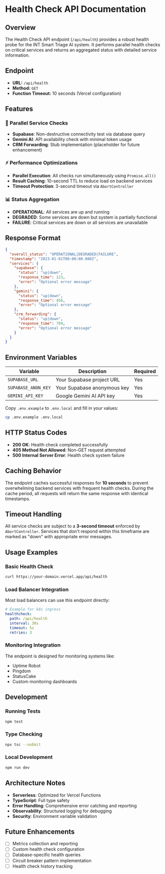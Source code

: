 # Health Check API Documentation

## Overview

The Health Check API endpoint (`/api/health`) provides a robust health probe for the INT Smart Triage AI system. It performs parallel health checks on critical services and returns an aggregated status with detailed service information.

## Endpoint

- **URL:** `/api/health`
- **Method:** `GET`
- **Function Timeout:** 10 seconds (Vercel configuration)

## Features

### 🚀 Parallel Service Checks
- **Supabase**: Non-destructive connectivity test via database query
- **Gemini AI**: API availability check with minimal token usage
- **CRM Forwarding**: Stub implementation (placeholder for future enhancement)

### ⚡ Performance Optimizations
- **Parallel Execution**: All checks run simultaneously using `Promise.all()`
- **Result Caching**: 10-second TTL to reduce load on backend services
- **Timeout Protection**: 3-second timeout via `AbortController`

### 📊 Status Aggregation
- **OPERATIONAL**: All services are up and running
- **DEGRADED**: Some services are down but system is partially functional
- **FAILURE**: Critical services are down or all services are unavailable

## Response Format

```json
{
  "overall_status": "OPERATIONAL|DEGRADED|FAILURE",
  "timestamp": "2023-01-01T00:00:00.000Z",
  "services": {
    "supabase": {
      "status": "up|down",
      "response_time": 123,
      "error": "Optional error message"
    },
    "gemini": {
      "status": "up|down", 
      "response_time": 456,
      "error": "Optional error message"
    },
    "crm_forwarding": {
      "status": "up|down",
      "response_time": 789,
      "error": "Optional error message"
    }
  }
}
```

## Environment Variables

| Variable | Description | Required |
|----------|-------------|----------|
| `SUPABASE_URL` | Your Supabase project URL | Yes |
| `SUPABASE_ANON_KEY` | Your Supabase anonymous key | Yes |
| `GEMINI_API_KEY` | Google Gemini AI API key | Yes |

Copy `.env.example` to `.env.local` and fill in your values:

```bash
cp .env.example .env.local
```

## HTTP Status Codes

- **200 OK**: Health check completed successfully
- **405 Method Not Allowed**: Non-GET request attempted
- **500 Internal Server Error**: Health check system failure

## Caching Behavior

The endpoint caches successful responses for **10 seconds** to prevent overwhelming backend services with frequent health checks. During the cache period, all requests will return the same response with identical timestamps.

## Timeout Handling

All service checks are subject to a **3-second timeout** enforced by `AbortController`. Services that don't respond within this timeframe are marked as "down" with appropriate error messages.

## Usage Examples

### Basic Health Check
```bash
curl https://your-domain.vercel.app/api/health
```

### Load Balancer Integration
Most load balancers can use this endpoint directly:
```yaml
# Example for k8s ingress
healthcheck:
  path: /api/health
  interval: 30s
  timeout: 5s
  retries: 3
```

### Monitoring Integration
The endpoint is designed for monitoring systems like:
- Uptime Robot
- Pingdom
- StatusCake
- Custom monitoring dashboards

## Development

### Running Tests
```bash
npm test
```

### Type Checking
```bash
npx tsc --noEmit
```

### Local Development
```bash
npm run dev
```

## Architecture Notes

- **Serverless**: Optimized for Vercel Functions
- **TypeScript**: Full type safety
- **Error Handling**: Comprehensive error catching and reporting  
- **Observability**: Structured logging for debugging
- **Security**: Environment variable validation

## Future Enhancements

- [ ] Metrics collection and reporting
- [ ] Custom health check configuration
- [ ] Database-specific health queries
- [ ] Circuit breaker pattern implementation
- [ ] Health check history tracking